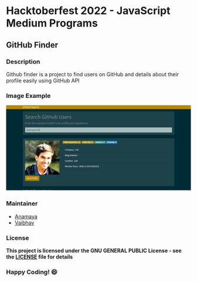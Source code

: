 # Hacktoberfest 2022 - JavaScript Medium Programs

## GitHub Finder

### Description
Github finder is a project to find users on GitHub and details about their profile easily using GitHub API

### Image Example
![GitHubFinder](./example.png)



### Maintainer
- [Anamaya](https://www.linkedin.com/in/anamaya1729/)
- [Vaibhav](https://https://www.linkedin.com/in/vaibhava17/)

### License
**This project is licensed under the GNU GENERAL PUBLIC License - see the [LICENSE](../LICENSE) file for details**

### Happy Coding! :smile: